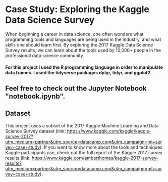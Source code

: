 # Case Study: Exploring the Kaggle Data Science Survey

When beginning a career in data science, one often wonders what programming tools and languages are being used in the industry, and what skills one should learn first. By exploring the 2017 Kaggle Data Science Survey results, we can learn about the tools used by 10,000+ people in the professional data science community.

#### For this project I used the R programming language in order to manipulate data frames. I used the tidyverse packages dplyr, tidyr, and ggplot2.

## Feel free to check out the Jupyter Notebook "notebook.ipynb".

## Dataset
This project uses a subset of the 2017 Kaggle Machine Learning and Data Science Survey dataset (link: https://www.kaggle.com/kaggle/kaggle-survey-2017?utm_medium=partner&utm_source=datacamp.com&utm_campaign=ml+survey+case+study). If you want to know more about the tools and techniques Kaggle participants use, check out the full report of the Kaggle 2017 survey results (link: https://www.kaggle.com/amberthomas/kaggle-2017-survey-results?utm_medium=partner&utm_source=datacamp.com&utm_campaign=ml+survey+case+study).

